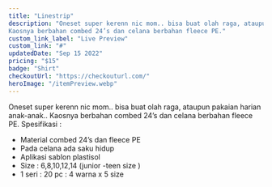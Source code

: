 ```yaml
---
title: "Linestrip"
description: "Oneset super kerenn nic mom.. bisa buat olah raga, ataupun pakaian harian anak-anak..
Kaosnya berbahan combed 24’s dan celana berbahan fleece PE."
custom_link_label: "Live Preview"
custom_link: "#"
updatedDate: "Sep 15 2022"
pricing: "$15"
badge: "Shirt"
checkoutUrl: "https://checkouturl.com/"
heroImage: "/itemPreview.webp"
---
```


Oneset super kerenn nic mom.. bisa buat olah raga, ataupun pakaian harian anak-anak..
Kaosnya berbahan combed 24’s dan celana berbahan fleece PE.
 Spesifikasi :
- Material combed 24’s dan fleece PE
- Pada celana ada saku hidup
- Aplikasi sablon plastisol
- Size : 6,8,10,12,14 (junior -teen size )
- 1 seri : 20 pc : 4 warna x 5 size